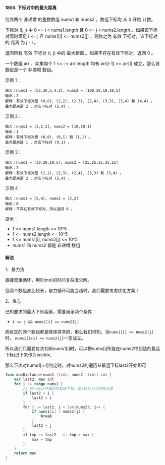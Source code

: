 #### 1855. 下标对中的最大距离
给你两个 非递增 的整数数组 nums1​​​​​​ 和 nums2​​​​​​ ，数组下标均 从 0 开始 计数。

下标对 (i, j) 中 0 <= i < nums1.length 且 0 <= j < nums2.length 。如果该下标对同时满足 i <= j 且 nums1[i] <= nums2[j] ，则称之为 有效 下标对，该下标对的 距离 为 j - i​​ 。​​

返回所有 有效 下标对 (i, j) 中的 最大距离 。如果不存在有效下标对，返回 0 。

一个数组 arr ，如果每个 1 <= i < arr.length 均有 arr[i-1] >= arr[i] 成立，那么该数组是一个 非递增 数组。

示例 1：
```
输入：nums1 = [55,30,5,4,2], nums2 = [100,20,10,10,5]
输出：2
解释：有效下标对是 (0,0), (2,2), (2,3), (2,4), (3,3), (3,4) 和 (4,4) 。
最大距离是 2 ，对应下标对 (2,4) 。
```
示例 2：
```
输入：nums1 = [2,2,2], nums2 = [10,10,1]
输出：1
解释：有效下标对是 (0,0), (0,1) 和 (1,1) 。
最大距离是 1 ，对应下标对 (0,1) 。
```
示例 3：
```
输入：nums1 = [30,29,19,5], nums2 = [25,25,25,25,25]
输出：2
解释：有效下标对是 (2,2), (2,3), (2,4), (3,3) 和 (3,4) 。
最大距离是 2 ，对应下标对 (2,4) 。
```
示例 4：
```
输入：nums1 = [5,4], nums2 = [3,2]
输出：0
解释：不存在有效下标对，所以返回 0 。
```

提示：
- 1 <= nums1.length <= 10^5
- 1 <= nums2.length <= 10^5
- 1 <= nums1[i], nums2[j] <= 10^5
- nums1 和 nums2 都是 非递增 数组

#### 解法
1、暴力法

直接双重循环，用O(mn)的时间复杂度求解。

但两个数组都比较长，暴力循环可能会超时。我们需要考虑优化方案：

2、贪心

已知要求的最大下标距离，需要满足两个条件：
- ``i <= j && nums1[i] <= nums2[j]``

而给定的两个数组都是降序排序的，那么我们可知，当``nums1[i] <= nums2[j]``时， ``nums1[i+1] <= nums2[j]``一定成立。

所以我们只需要每次判断nums1[i]时，可以把nums[i]所能在nums2中到达的最远下标j记下来作为lastIdx,

那么下次对nums1[i+1]判定时，对nums2的遍历从最远下标last2开始即可
```go
func maxDistance(nums1 []int, nums2 []int) int {
    var last2, max int
    for i := range nums1 {
        // 在nums2中遍历的起始下标，是i和last2的较大值
        if last2 < i {
            last2 = i
        }
        for j := last2; j < len(nums2); j++ {
            if nums1[i] > nums2[j] {
                break
            }
            last2 = j
        }
        if tmp := last2 - i; tmp > max {
            max = tmp
        }
    }
    return max
}
```